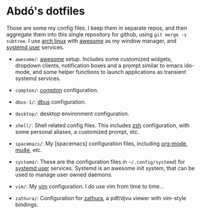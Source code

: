 Abdó's dotfiles
===============

Those are some my config files. I keep them in separate repos, and then
aggregate them into this single repository for github, using `git merge -s
subtree`. I use [arch linux] with [awesome] as my window manager, and
[systemd user] services.

* `awesome/`: [awesome] setup. Includes some customized widgets, dropdown
  clients, notification boxes and a prompt similar to emacs ido-mode, and some
  helper functions to launch applications as transient systemd services.

* `compton/`: [compton] configuration.

* `dbus-1/`: [dbus] configuration.

* `desktop/`: desktop environment configuration.

* `shell/`: Shell related config files. This includes [zsh] configuration, with
  some personal aliases, a customized prompt, etc.

* `spacemacs/`: My [spacemacs] configuration files, including [org-mode],
  [mu4e], etc.

* `systemd/`: These are the configuration files in `~/.config/systemd`) for
  [systemd user] services. Systemd is an awesome init system, that can be used
  to manage user owned daemons.

* `vim/`: My [vim] configuration. I do use vim from time to time...

* `zathura/`: Configuration for [zathura], a pdf/djvu viewer with vim-style
  bindings.

[arch linux]: https://www.archlinux.org
[compton]: https://github.com/chjj/compton
[dbus]: https://www.freedesktop.org/wiki/Software/dbus
[rsync]: http://rsync.samba.org
[unison]: http://www.cis.upenn.edu/~bcpierce/unison
[git]: http://git-scm.com
[git-annex]: https://git-annex.branchable.com
[awesome]: http://awesome.naquadah.org
[dwb]: http://portix.bitbucket.org/dwb
[emacs]: http://www.gnu.org/software/emacs
[org-mode]: http://orgmode.org
[mu4e]: http://www.djcbsoftware.nl/code/mu/mu4e.html
[ranger]: http://ranger.nongnu.org
[zsh]: http://www.zsh.org
[tmux]: http://tmux.sourceforge.net
[systemd user]: https://wiki.archlinux.org/index.php/Systemd/User
[systemd]: http://www.freedesktop.org/wiki/Software/systemd
[vim]: http://www.vim.org
[zathura]: http://pwmt.org/projects/zathura

